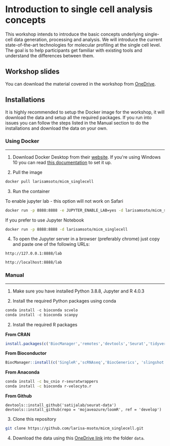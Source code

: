 # Introduction to single cell analysis concepts

This workshop intends to introduce the basic concepts underlying single-cell data generation, processing and analysis. We will introduce the current state-of-the-art technologies for molecular profiling at the single cell level. The goal is to help participants get familiar with existing tools and understand the differences between them. 

## Workshop slides

You can download the material covered in the workshop from [OneDrive](https://mcgill-my.sharepoint.com/:b:/g/personal/larisa_moralessoto_mail_mcgill_ca/EUtq2Og6kwVFvp_I-HcgyfEB5uh1-9lHYV1ULhp17p4NKg?e=Nkwjvg). 

## Installations

It is highly recommended to setup the Docker image for the workshop, it will download the data and setup all the required packages. If you run into issues you can follow the steps listed in the Manual section to do the installations and download the data on your own.

### Using Docker

---

1. Download Docker Desktop from their [website](https://www.docker.com/products/docker-desktop). If you're using Windows 10 you can read [this documentation](https://hub.docker.com/editions/community/docker-ce-desktop-windows/) to set it up.

2. Pull the image

```bash
docker pull larisamsoto/micm_singlecell
```
3. Run the container 

To enable jupyter lab - this option will not work on Safari

```bash
docker run -p 8888:8888 -e JUPYTER_ENABLE_LAB=yes -d larisamsoto/micm_singlecell
```

If you prefer to use Jupyter Notebook

```bash
docker run -p 8888:8888 -d larisamsoto/micm_singlecell
```

4. To open the Jupyter server in a browser (preferably chrome) just copy and paste one of the following URLs:

``
http://127.0.0.1:8888/lab 
``

``
http://localhost:8888/lab 
``

### Manual

---

1. Make sure you have installed Python 3.8.8, Jupyter and R 4.0.3

2. Install the required Python packages using conda

```python
conda install -c bioconda scvelo 
conda install -c bioconda scanpy 
```

2. Install the required R packages 

**From CRAN**

```r
install.packages(c('BiocManager','remotes','devtools','Seurat','tidyverse','gprofiler2','data.table','patchwork','viridis','ggsci'))
```

**From Bioconductor**

```r
BiocManager::install(c('SingleR','scRNAseq','BiocGenerics', 'slingshot','limma','TENxBrainData')))
```

**From Anaconda**

```bash
conda install -c bu_cnio r-seuratwrappers 
conda install -c bioconda r-velocyto.r 
```

**From Github**

```
devtools::install_github('satijalab/seurat-data')
devtools::install_github(repo = 'mojaveazure/loomR', ref = 'develop')
```

3. Clone this repository

```bash
git clone https://github.com/larisa-msoto/micm_singlecell.git
```

4. Download the data using this [OneDrive link](https://mcgill-my.sharepoint.com/:f:/g/personal/larisa_moralessoto_mail_mcgill_ca/Eh8_BuTesm9DnKqByzvHE14BYseJkMRmjUpGnxdLLA3U2Q?e=hvoUgy
) into the folder `data`.



